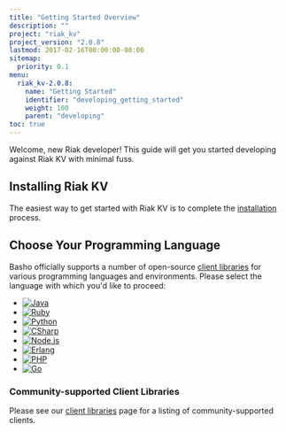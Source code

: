 ```yaml
---
title: "Getting Started Overview"
description: ""
project: "riak_kv"
project_version: "2.0.8"
lastmod: 2017-02-16T00:00:00-00:00
sitemap:
  priority: 0.1
menu:
  riak_kv-2.0.8:
    name: "Getting Started"
    identifier: "developing_getting_started"
    weight: 100
    parent: "developing"
toc: true
---
```


[install index]: {{<baseurl>}}riak/kv/2.0.8/setup/installing
[dev client libraries]: {{<baseurl>}}riak/kv/2.0.8/developing/client-libraries

Welcome, new Riak developer! This guide will get you started developing
against Riak KV with minimal fuss.

## Installing Riak KV

The easiest way to get started with Riak KV is to complete the
[installation][install index] process.

## Choose Your Programming Language

Basho officially supports a number of open-source [client libraries][dev client libraries]
for various programming languages and environments. Please select the
language with which you'd like to proceed:

<ul class="planguages">
<li><a href="java/"><img src="{{<baseurl>}}images/plangs/java.jpg" alt="Java"></a></li>
<li><a href="ruby/"><img src="{{<baseurl>}}images/plangs/ruby.jpg" alt="Ruby"></a></li>
<li><a href="python/"><img src="{{<baseurl>}}images/plangs/python.png" alt="Python"></a></li>
<li><a href="csharp/"><img src="{{<baseurl>}}images/plangs/csharp.png" alt="CSharp"></a></li>
<li><a href="nodejs/"><img src="{{<baseurl>}}images/plangs/nodejs.png" alt="Node.js"></a></li>
<li><a href="erlang/"><img src="{{<baseurl>}}images/plangs/erlang.jpg" alt="Erlang"></a></li>
<li><a href="php/"><img src="{{<baseurl>}}images/plangs/php.png" alt="PHP"></a></li>
<li><a href="golang/"><img src="{{<baseurl>}}images/plangs/golang.png" alt="Go"></a></li>
</ul>

### Community-supported Client Libraries

Please see our [client libraries][dev client libraries] page for a listing of
community-supported clients.
